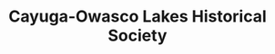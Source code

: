 ---
layout: repo
title: "Cayuga-Owasco Lakes Historical Society"
id: 21527
permalink: repos/21527/
---